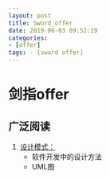 ```yaml
---
layout: post
title: Sword_offer
date: 2019-06-03 09:52:19
categories: 
- [offer]
tags: - [sword offer]
---
```


# 剑指offer

## 广泛阅读

1. [设计模式：](https://design-patterns.readthedocs.io/zh_CN/latest/creational_patterns/creational.html)
   + 软件开发中的设计方法
   + UML图